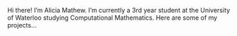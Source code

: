 Hi there! I’m Alicia Mathew. 
I’m currently a 3rd year student at the University of Waterloo studying Computational Mathematics.
Here are some of my projects...

<!---
alicia-mathew/alicia-mathew is a ✨ special ✨ repository because its `README.md` (this file) appears on your GitHub profile.
You can click the Preview link to take a look at your changes.
--->
